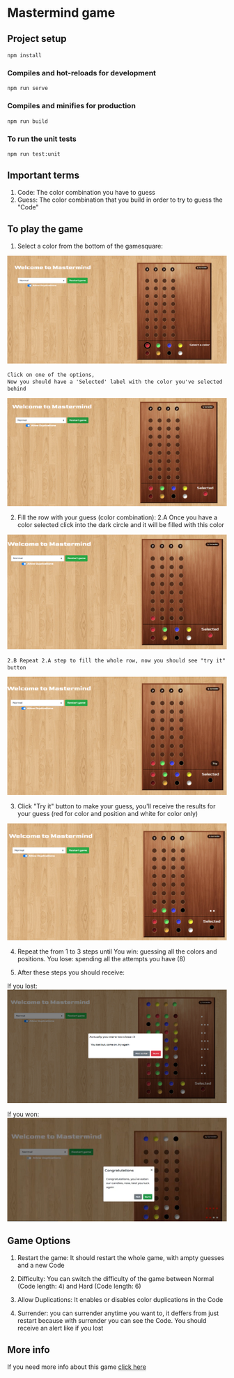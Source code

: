 # Mastermind game

## Project setup
```
npm install
```
### Compiles and hot-reloads for development
```
npm run serve
```
### Compiles and minifies for production
```
npm run build
```
### To run the unit tests
```
npm run test:unit
```
## Important terms

1. Code: The color combination you have to guess
2. Guess: The color combination that you build in order to try to guess the "Code"

## To play the game

1. Select a color from the bottom of the gamesquare:

![alt text](https://github.com/WilsonAlmonte/mastermind-game/blob/main/steps-to-play/1.png?raw=true)

    Click on one of the options,
    Now you should have a 'Selected' label with the color you've selected behind

![alt text](https://github.com/WilsonAlmonte/mastermind-game/blob/main/steps-to-play/2.png?raw=true)

2. Fill the row with your guess (color combination): 
    2.A Once you have a color selected click into the dark circle and it will be filled with this color

![alt text](https://github.com/WilsonAlmonte/mastermind-game/blob/main/steps-to-play/3.png?raw=true)

    2.B Repeat 2.A step to fill the whole row, now you should see "try it" button

![alt text](https://github.com/WilsonAlmonte/mastermind-game/blob/main/steps-to-play/4.png?raw=true)
    
3. Click "Try it" button to make your guess, you'll receive the results for your guess (red for color and position and white for color only)

![alt text](https://github.com/WilsonAlmonte/mastermind-game/blob/main/steps-to-play/5.png?raw=true)

4. Repeat the from 1 to 3 steps until 
    You win: guessing all the colors and positions.
    You lose: spending all the attempts you have (8)

5. After these steps you should receive:

If you lost:
![alt text](https://github.com/WilsonAlmonte/mastermind-game/blob/main/steps-to-play/6.png?raw=true)

If you won:
![alt text](https://github.com/WilsonAlmonte/mastermind-game/blob/main/steps-to-play/7.png?raw=true)


## Game Options

1. Restart the game: It should restart the whole game, with ampty guesses and a new Code

2. Difficulty: You can switch the difficulty of the game between Normal (Code length: 4) and Hard (Code length: 6)

3. Allow Duplications: It enables or disables color duplications in the Code 

4. Surrender: you can surrender anytime you want to, it deffers from just restart because with surrender you can see the Code. You should receive an alert like if you lost

## More info
If you need more info about this game [click here](https://en.wikipedia.org/wiki/Mastermind_(board_game)) 
